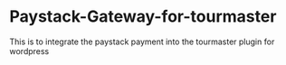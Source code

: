 # Paystack-Gateway-for-tourmaster
This is to integrate the paystack payment into the tourmaster plugin for wordpress
